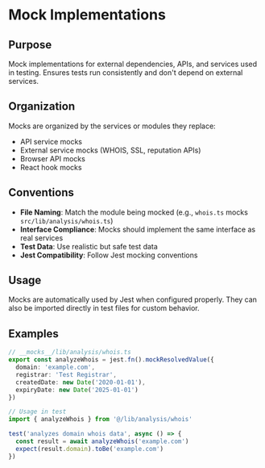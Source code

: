 # Mock Implementations

## Purpose
Mock implementations for external dependencies, APIs, and services used in testing. Ensures tests run consistently and don't depend on external services.

## Organization
Mocks are organized by the services or modules they replace:
- API service mocks
- External service mocks (WHOIS, SSL, reputation APIs)
- Browser API mocks
- React hook mocks

## Conventions
- **File Naming**: Match the module being mocked (e.g., `whois.ts` mocks `src/lib/analysis/whois.ts`)
- **Interface Compliance**: Mocks should implement the same interface as real services
- **Test Data**: Use realistic but safe test data
- **Jest Compatibility**: Follow Jest mocking conventions

## Usage
Mocks are automatically used by Jest when configured properly. They can also be imported directly in test files for custom behavior.

## Examples
```typescript
// __mocks__/lib/analysis/whois.ts
export const analyzeWhois = jest.fn().mockResolvedValue({
  domain: 'example.com',
  registrar: 'Test Registrar',
  createdDate: new Date('2020-01-01'),
  expiryDate: new Date('2025-01-01')
})

// Usage in test
import { analyzeWhois } from '@/lib/analysis/whois'

test('analyzes domain whois data', async () => {
  const result = await analyzeWhois('example.com')
  expect(result.domain).toBe('example.com')
})
```